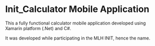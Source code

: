 # Init_Calculator Mobile Application
This a fully functional calculator mobile application developed using Xamarin platform (.Net) and C#.

It was developed while participating in the MLH INIT, hence the name.
